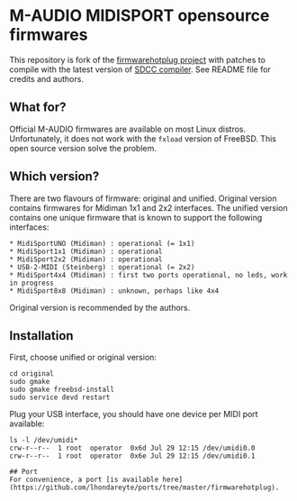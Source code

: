 # M-AUDIO MIDISPORT opensource firmwares
This repository is fork of the [firmwarehotplug project](https://sourceforge.net/projects/linux-hotplug/files/) with patches to compile with the latest version of [SDCC compiler](http://sdcc.sourceforge.net). See README file for credits and authors.

## What for?
Official M-AUDIO firmwares are available on most Linux distros. Unfortunately, it does not work with the ```fxload``` version of FreeBSD. This open source version solve the problem.

## Which version?
There are two flavours of firmware: original and unified. Original version contains firmwares for Midiman 1x1 and 2x2 interfaces. The unified version contains one unique firmware that is known to support the following interfaces:
```
* MidiSportUNO (Midiman) : operational (= 1x1)
* MidiSport1x1 (Midiman) : operational
* MidiSport2x2 (Midiman) : operational
* USB-2-MIDI (Steinberg) : operational (= 2x2)
* MidiSport4x4 (Midiman) : first two ports operational, no leds, work in progress
* MidiSport8x8 (Midiman) : unknown, perhaps like 4x4
```
Original version is recommended by the authors.

## Installation
First, choose unified or original version:
```
cd original
sudo gmake
sudo gmake freebsd-install
sudo service devd restart
```
Plug your USB interface, you should have one device per MIDI port available:
```
ls -l /dev/umidi*
crw-r--r--  1 root  operator  0x6d Jul 29 12:15 /dev/umidi0.0
crw-r--r--  1 root  operator  0x6e Jul 29 12:15 /dev/umidi0.1

## Port
For convenience, a port [is available here](https://github.com/lhondareyte/ports/tree/master/firmwarehotplug).
```
